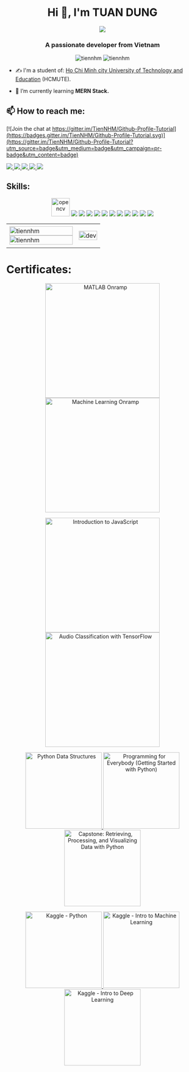 <h1 align="center">Hi 👋, I'm TUAN DUNG</h1>
<p align="center"><img src="https://img.icons8.com/color/48/000000/vietnam-circular.png"/></p>
<h3 align="center">A passionate developer from Vietnam </h3>
<p align="center"> <img src="https://komarev.com/ghpvc/?username=tiennhm" alt="tiennhm" /> <img src="https://badges.pufler.dev/repos/TienNHM" alt="tiennhm" /> </p>

- ✍ I'm a student of: [Ho Chi Minh city University of Technology and Education](https://hcmute.edu.vn) (HCMUTE).

- 🌱 I’m currently learning **MERN Stack.**


## 📫 How to reach me:

[![Join the chat at https://gitter.im/TienNHM/Github-Profile-Tutorial](https://badges.gitter.im/TienNHM/Github-Profile-Tutorial.svg)](https://gitter.im/TienNHM/Github-Profile-Tutorial?utm_source=badge&utm_medium=badge&utm_campaign=pr-badge&utm_content=badge)

  </a>
  <a href="https://www.facebook.com/01.tien" alt="Facebook">
    <img src="https://img.icons8.com/fluent/48/000000/facebook-new.png" target="_blank" />
  </a> 
  <a href="https://github.com/TienNHM" alt="Github">
    <img src="https://img.icons8.com/fluent/48/000000/github.png"/>
  </a> 
  <a href="https://www.youtube.com/channel/UCaRr1SjyHm61RrLY-DIBm1g" alt="Youtube channel" target="_blank" >
    <img src="https://img.icons8.com/fluent/48/000000/youtube-play.png"/>
  </a>
  <a href="https://www.kaggle.com/nguyenhuynhminhtien" alt="Kaggle" target="_blank" >
    <img src="https://img.icons8.com/windows/48/000000/kaggle.png"/>
  </a>
  <a href="mailto:tiennhm.it@gmail.com" alt="Email">
    <img src="https://img.icons8.com/fluent/48/000000/mailing.png"/>
  </a>
</p>

## Skills:
<p align="center">
  <img src="https://www.vectorlogo.zone/logos/opencv/opencv-icon.svg" alt="opencv" width="48" height="48"/> 
  <img src="https://img.icons8.com/color/48/000000/microsoft-sql-server.png"/>
  <img src="https://img.icons8.com/color/48/000000/mysql-logo.png"/>
  <img src="https://img.icons8.com/color/48/000000/mongodb.png"/>
  <img src="https://img.icons8.com/fluent/48/000000/matlab.png"/>
  <img src="https://img.icons8.com/color/48/000000/git.png"/>
  <img src="https://img.icons8.com/color/48/000000/github-2.png"/>
  <img src="https://img.icons8.com/color/48/000000/visual-studio-code-2019.png"/>
  <img src="https://img.icons8.com/color/48/000000/visual-studio-2019.png"/>
  <img src="https://img.icons8.com/dusk/48/000000/anaconda.png"/>
  <img src="https://img.icons8.com/fluent/48/000000/spyder-ide.png"/>
  <img src="https://img.icons8.com/color/48/000000/trello.png"/>
</p>

<table style="width:100%;">
  <tr>
    <td>
      <img src="https://github-readme-stats.vercel.app/api/top-langs/?username=tiennhm&bg_color=FFFFFF00&text_color=179fa3&layout=compact&hide=CSS&langs_count=10&custom_title=Top%20ngôn%20ngữ%20được%20dùng" alt="tiennhm" width="100%"/>
      <img src="https://github-readme-stats.vercel.app/api?username=tiennhm&bg_color=FFFFFF00&text_color=179fa3&show_icons=true&count_private=true&include_all_commits=true&custom_title=Hoạt%20động%20trên%20Github" alt="tiennhm" width="100%"/>
    </td>
    <td>
      <p align="center"> 
        <img src="https://cdn.dribbble.com/users/1059583/screenshots/4171367/coding-freak.gif" alt="dev" width="100%"/>
      </p>
    </td>
  </tr>
</table>

# Certificates:

<p align="center">
  <a href="https://matlabacademy.mathworks.com/progress/share/certificate.html?id=c2f444b8-d6ce-4eef-9934-48d7fa7da2d1">
    <img alt="MATLAB Onramp" title="MATLAB Onramp" src="certificates/MATLAB-Onramp-certificate.png" width="300px" />
  </a>
  <a href="https://matlabacademy.mathworks.com/progress/share/certificate.html?id=ad7fb8de-67d7-487f-95ee-f3871a61b1e1">
    <img alt="Machine Learning Onramp" title="Machine Learning Onramp" src="certificates/Machine-Learning-Onramp-certificate.png" width="300px" />
  </a>
</p>

<p align="center">
  <a href="https://www.coursera.org/account/accomplishments/certificate/XFNU3UXCK5DG">
    <img alt="Introduction to JavaScript" title="Introduction to JavaScript" src="certificates/Coursera%20XFNU3UXCK5DG.png" width="300px" />
  </a>
  <a href="https://www.coursera.org/account/accomplishments/certificate/MBSDFCKQ9X8E">
    <img alt="Audio Classification with TensorFlow" title="Audio Classification with TensorFlow" src="certificates/Coursera%20MBSDFCKQ9X8E.png" width="300px" />
  </a>
</p>

<p align="center">
  <a href="https://www.coursera.org/account/accomplishments/certificate/PQMJRCLM7BCQ">
    <img alt="Python Data Structures" title="Python Data Structures" src="certificates/Coursera%20PQMJRCLM7BCQ.png" width="200px" />
  </a>
  <a href="https://www.coursera.org/account/accomplishments/certificate/V7MK7JDL96DU">
    <img alt="Programming for Everybody (Getting Started with Python)" title="Programming for Everybody (Getting Started with Python)" src="certificates/Coursera%20V7MK7JDL96DU.png" width="200px" />
  </a>
  <a href="https://www.coursera.org/account/accomplishments/certificate/DVXXD98ESKLP">
    <img alt="Capstone: Retrieving, Processing, and Visualizing Data with Python" title="Capstone: Retrieving, Processing, and Visualizing Data with Python" src="certificates/Coursera%20DVXXD98ESKLP.png" width="200px" />
  </a>
</p>

<p align="center">
  <a href="https://www.kaggle.com/learn/certification/nguyenhuynhminhtien/python">
    <img alt="Kaggle - Python" title="Kaggle - Python" src="certificates/Nguyen%20Huynh%20Minh%20Tien%20-%20Python.png" width="200px" />
  </a>
  <a href="https://www.kaggle.com/learn/certification/nguyenhuynhminhtien/intro-to-machine-learning">
    <img alt="Kaggle - Intro to Machine Learning" title="Kaggle - Intro to Machine Learning" src="certificates/Nguyen%20Huynh%20Minh%20Tien%20-%20Intro%20to%20Machine%20Learning.png" width="200px" />
  </a>
  <a href="https://www.kaggle.com/learn/certification/nguyenhuynhminhtien/intro-to-deep-learning">
    <img alt="Kaggle - Intro to Deep Learning" title="Kaggle - Intro to Deep Learning" src="certificates/Nguyen%20Huynh%20Minh%20Tien%20-%20Intro%20to%20Deep%20Learning.png" width="200px" />
  </a>
</p>
